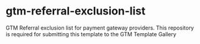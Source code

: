 # gtm-referral-exclusion-list
GTM Referral exclusion list for payment gateway providers. This repository is required for submitting this template to the GTM Template Gallery
